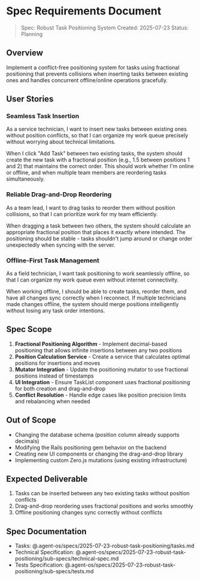 # Spec Requirements Document

> Spec: Robust Task Positioning System
> Created: 2025-07-23
> Status: Planning

## Overview

Implement a conflict-free positioning system for tasks using fractional positioning that prevents collisions when inserting tasks between existing ones and handles concurrent offline/online operations gracefully.

## User Stories

### Seamless Task Insertion

As a service technician, I want to insert new tasks between existing ones without position conflicts, so that I can organize my work queue precisely without worrying about technical limitations.

When I click "Add Task" between two existing tasks, the system should create the new task with a fractional position (e.g., 1.5 between positions 1 and 2) that maintains the correct order. This should work whether I'm online or offline, and when multiple team members are reordering tasks simultaneously.

### Reliable Drag-and-Drop Reordering

As a team lead, I want to drag tasks to reorder them without position collisions, so that I can prioritize work for my team efficiently.

When dragging a task between two others, the system should calculate an appropriate fractional position that places it exactly where intended. The positioning should be stable - tasks shouldn't jump around or change order unexpectedly when syncing with the server.

### Offline-First Task Management

As a field technician, I want task positioning to work seamlessly offline, so that I can organize my work queue even without internet connectivity.

When working offline, I should be able to create tasks, reorder them, and have all changes sync correctly when I reconnect. If multiple technicians made changes offline, the system should merge positions intelligently without losing any task order intentions.

## Spec Scope

1. **Fractional Positioning Algorithm** - Implement decimal-based positioning that allows infinite insertions between any two positions
2. **Position Calculation Service** - Create a service that calculates optimal positions for insertions and moves
3. **Mutator Integration** - Update the positioning mutator to use fractional positions instead of timestamps
4. **UI Integration** - Ensure TaskList component uses fractional positioning for both creation and drag-and-drop
5. **Conflict Resolution** - Handle edge cases like position precision limits and rebalancing when needed

## Out of Scope

- Changing the database schema (position column already supports decimals)
- Modifying the Rails positioning gem behavior on the backend
- Creating new UI components or changing the drag-and-drop library
- Implementing custom Zero.js mutations (using existing infrastructure)

## Expected Deliverable

1. Tasks can be inserted between any two existing tasks without position conflicts
2. Drag-and-drop reordering uses fractional positions and works smoothly
3. Offline positioning changes sync correctly without conflicts

## Spec Documentation

- Tasks: @.agent-os/specs/2025-07-23-robust-task-positioning/tasks.md
- Technical Specification: @.agent-os/specs/2025-07-23-robust-task-positioning/sub-specs/technical-spec.md
- Tests Specification: @.agent-os/specs/2025-07-23-robust-task-positioning/sub-specs/tests.md